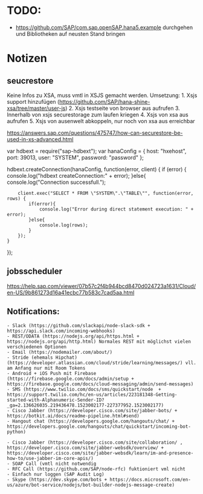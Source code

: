 
# TODO:
- https://github.com/SAP/com.sap.openSAP.hana5.example durchgehen und Bibliotheken auf neusten Stand bringen


# Notizen
## seucrestore
Keine Infos zu XSA, muss vmtl in XSJS gemacht werden.
Umsetzung:
	1. Xsjs support hinzufügen (https://github.com/SAP/hana-shine-xsa/tree/master/user-js)
	2. Xsjs testseite von browser aus aufrufen
	3. Innerhalb von xsjs securestorage zum laufen kriegen
	4. Xsjs von xsa aus aufrufen
	5. Xsjs von ausenwelt abkoppeln, nur noch von xsa aus erreichbar

https://answers.sap.com/questions/475747/how-can-securestore-be-used-in-xs-advanced.html

var hdbext = require("sap-hdbext");
var hanaConfig = {
	host: "hxehost",
	port: 39013,
	user: "SYSTEM",
	password: "password"
};


hdbext.createConnection(hanaConfig, function(error, client) {
	if (error) {
		console.log("hdbext createConnection:" + error);
	}else{
		console.log("Connection successfull.");
		
		client.exec("SELECT * FROM \"SYSTEM\".\"TABLE\"", function(error, rows) {
			if(error){
				console.log("Error during direct statement execution: " + error);
			}else{
				console.log(rows);
			}
		});
	}
});

## jobsscheduler
https://help.sap.com/viewer/07b57c2f4b944bcd8470d024723a1631/Cloud/en-US/9b861273d16a41ecbc77b583c7cad5aa.html

## Notifications:
	- Slack (https://github.com/slackapi/node-slack-sdk + https://api.slack.com/incoming-webhooks)
	- REST/ODATA (https://nodejs.org/api/https.html + https://nodejs.org/api/http.html) Normales REST mit möglichst vielen verschiedenen Optionen
	- Email (https://nodemailer.com/about/)
	- Stride (ehemals Hipchat) (https://developer.atlassian.com/cloud/stride/learning/messages/) vll. am Anfang nur mit Room Tokens
	- Android + iOS Push mit Firebase (https://firebase.google.com/docs/admin/setup + https://firebase.google.com/docs/cloud-messaging/admin/send-messages)
	- SMS (https://www.twilio.com/docs/sms/quickstart/node  + https://support.twilio.com/hc/en-us/articles/223181348-Getting-started-with-Alphanumeric-Sender-ID?_ga=2.136626035.219436478.1523002177-227377952.1523002177)
	- Cisco Jabber (https://developer.cisco.com/site/jabber-bots/ + https://botkit.ai/docs/readme-pipeline.html#send)
	- Hangout chat (https://developers.google.com/hangouts/chat/ + https://developers.google.com/hangouts/chat/quickstart/incoming-bot-python)
	
	- Cisco Jabber (https://developer.cisco.com/site/collaboration/ , https://developer.cisco.com/site/jabber-websdk/overview/ + https://developer.cisco.com/site/jabber-websdk/learn/im-and-presence-how-to/use-jabber-im-core-apis/)
	- SOAP Call (vmtl nicht notwendig
	- RFC Call (https://github.com/SAP/node-rfc) fuktioniert vml nicht
	- Einfach nur loggen (SAP Audit Log)
	- Skype (https://dev.skype.com/bots + https://docs.microsoft.com/en-us/azure/bot-service/nodejs/bot-builder-nodejs-message-create)


